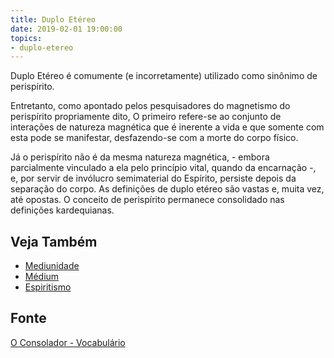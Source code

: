 ```yaml
---
title: Duplo Etéreo
date: 2019-02-01 19:00:00
topics:
- duplo-etereo
---
```


Duplo Etéreo é comumente (e incorretamente) utilizado como sinônimo de perispírito.

Entretanto, como apontado pelos pesquisadores do magnetismo do perispírito propriamente dito,
O primeiro refere-se ao conjunto de interações de natureza magnética que é
inerente a vida e que somente com esta pode se manifestar, desfazendo-se com a
morte do corpo físico.

Já o perispírito não é da mesma natureza magnética, - embora parcialmente
vinculado a ela pelo princípio vital, quando da encarnação -, e, por servir de
invólucro semimaterial do Espírito, persiste depois da separação do corpo. As
definições de duplo etéreo são vastas e, muita vez, até opostas. O conceito de
perispírito permanece consolidado nas definições kardequianas.

## Veja Também
* [Mediunidade](../mediunidade)
* [Médium](../medium)
* [Espiritismo](/espiritismo)

## Fonte
[O Consolador - Vocabulário](http://www.oconsolador.com.br/linkfixo/vocabulario/principal.html)


